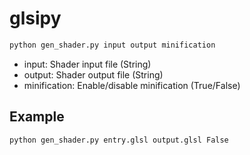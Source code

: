 # glsipy
```bash
python gen_shader.py input output minification
```
- input: Shader input file (String)
- output: Shader output file (String)
- minification: Enable/disable minification (True/False)
## Example
```bash
python gen_shader.py entry.glsl output.glsl False
```
